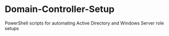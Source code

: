 # Domain-Controller-Setup
PowerShell scripts for automating Active Directory and Windows Server role setups
